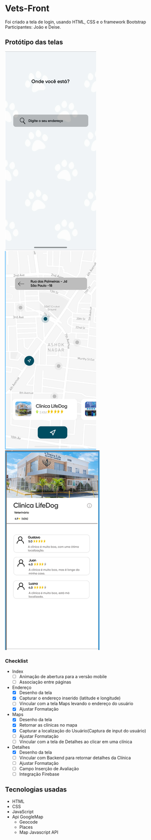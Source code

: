 # Vets-Front

Foi criado a tela de login, usando HTML, CSS e  o framework Bootstrap
Participantes: João e Deise.

## Protótipo das telas

![Endereço](./imagens/endereco.png)
![Mapa](./imagens/map.png)
![Detalhes](./imagens/detalhesClinica.png)

### Checklist

- Index
    - [ ] Animação de abertura para a versão mobile
    - [ ] Associação entre páginas
- Endereço
    - [x] Desenho da tela
    - [x] Capturar o endereço inserido (latitude e longitude)
    - [ ] Vincular com a tela Maps levando o endereço do usuário
    - [x] Ajustar Formatação
 
- Maps
    - [x] Desenho da tela
    - [x] Retornar as clínicas no mapa
    - [x] Capturar a localização do Usuário(Captura de input do usuário)
    - [ ] Ajustar Formatação
    - [ ] Vincular com a tela de Detalhes ao clicar em uma clínica

- Detalhes
    - [x] Desenho da tela
    - [ ] Vincular com Backend para retornar detalhes da Clínica
    - [ ] Ajustar Formatação
    - [ ] Campo Inserção de Avaliação
    - [ ] Integração Firebase

## Tecnologias usadas

- HTML
- CSS
- JavaScript
- Api GoogleMap
    - Geocode
    - Places
    - Map Javascript API
